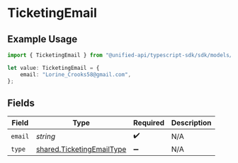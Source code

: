 # TicketingEmail

## Example Usage

```typescript
import { TicketingEmail } from "@unified-api/typescript-sdk/sdk/models/shared";

let value: TicketingEmail = {
    email: "Lorine_Crooks58@gmail.com",
};
```

## Fields

| Field                                                                         | Type                                                                          | Required                                                                      | Description                                                                   |
| ----------------------------------------------------------------------------- | ----------------------------------------------------------------------------- | ----------------------------------------------------------------------------- | ----------------------------------------------------------------------------- |
| `email`                                                                       | *string*                                                                      | :heavy_check_mark:                                                            | N/A                                                                           |
| `type`                                                                        | [shared.TicketingEmailType](../../../sdk/models/shared/ticketingemailtype.md) | :heavy_minus_sign:                                                            | N/A                                                                           |